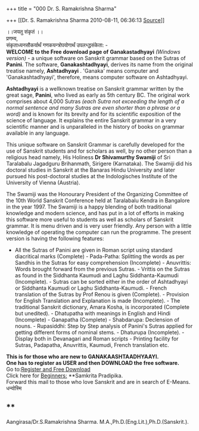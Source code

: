 +++
title = "000 Dr. S. Ramakrishna Sharma"

+++
[[Dr. S. Ramakrishna Sharma	2010-08-11, 06:36:13 [Source](https://groups.google.com/g/bvparishat/c/zndXzBOK9Kk)]]



।।जयतु संकृतं ।।  
प्रणम्य,  
संकृताध्यनसौकर्यार्थं गणकयन्त्रोपयोगार्थं उपलभ्द्धसंकेता: -  
**WELCOME to the Free download page of** **Ganakastadhyayi** *(Windows version)* - a unique software on Sanskrit grammar based on the Sutras of **Panini**. The software, **Ganakashtadhyayi**, derives its name from the original treatise namely, **Ashtadhyayi** . 'Ganaka' means computer and 'Ganakashtadhyayi', therefore, means computer software on Ashtadhyayi.  
  
**Ashtadhyayi** is a wellknown treatise on Sanskrit grammar written by the great sage, **Panini**, who lived as early as 5th century BC. The original work comprises about 4,000 Sutras *(each Sutra not exceeding the length of a normal sentence and many Sutras are even shorter than a phrase or a word)* and is known for its brevity and for its scientific exposition of the science of language. It explains the entire Sanskrit grammar in a very scientific manner and is unparalleled in the history of books on grammar available in any language.  
  
This unique software on Sanskrit Grammar is carefully developed for the use of Sanskrit students and for scholars as well, by no other person than a religious head namely, His Holiness **Dr Shivamurthy Swamiji** of Sri Taralabalu Jagadguru Brihanmath, Sirigere (Karnataka). The Swamiji did his doctoral studies in Sanskrit at the Banaras Hindu University and later pursued his post-doctoral studies at the Indologisches Institute of the University of Vienna (Austria).  
  
The Swamiji was the Honourary President of the Organizing Committee of the 10th World Sanskrit Conference held at Taralabalu Kendra in Bangalore in the year 1997. The Swamiji is a happy blending of both traditional knowledge and modern science, and has put in a lot of efforts in making this software more useful to students as well as scholars of Sanskrit grammar. It is menu driven and is very user friendly. Any person with a little knowledge of operating the computer can run the programme. The present version is having the following features:

-   All the Sutras of Panini are given in Roman script using standard
    diacritical marks (Complete) -   Pada-Patha: Splitting the words as per Sandhis in the Sutras for
    easy comprehension (Incomplete) -   Anuvrittis: Words brought forward from the previous Sutras. -   Vrittis on the Sutras as found in the Siddhanta Kaumudi and Laghu
    Siddhanta-Kaumudi (Incomplete). -   Sutras can be sorted either in the order of Ashtadhyayi or Siddhanta
    Kaumudi or Laghu Siddhanta-Kaumudi. -   French translation of the Sutras by Prof Renou is given (Complete). -   Provision for English Translation and Explanation is made
    (Incomplete). -   The traditional Sanskrit dictionary, Amara Kosha, is incorporated
    (Complete but unedited). -   Dhatupatha with meanings in English and Hindi (Incomplete) -   Ganapatha (Complete) -   Shabdarupa: Declension of nouns. -   Rupasiddhi: Step by Step analysis of Panini's Sutras applied for
    getting different forms of nominal stems. -   Dhaturupa (Incomplete). -   Display both in Devanagari and Roman scripts -   Printing facility for Sutras, Padapatha, Anuvrittis, Kaumudi, French
    translation etc.

**This is for those who are new to GANAKAASHTAADHYAAYI.**  
**One has to register as USER and then DOWNLOAD the free software.**  
Go to:[Register and Free Download](http://www.taralabalu.org/panini/greetings.htm)  
Click here for [Beginners:](http://www.sanskrit-lamp.org/) **Samkrita Pradipika.  
Forward this mail to those who love Sanskrit and are in search of E-Means.  
धन्योस्मि  
  
**  
--  
Aangirasa/Dr.S.Ramakrishna Sharma. M.A.,Ph.D.(Eng.Lit.),Ph.D.(Sanskrit.).  


